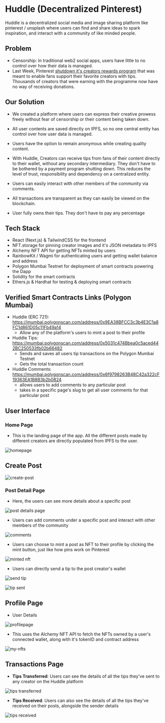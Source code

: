 # Huddle (Decentralized Pinterest)

Huddle is a decentralized social media and image sharing platform like pinterest / unsplash where users can find and share ideas to spark inspiration, and interact with a community of like minded people.

## Problem
- Censorship: In traditional web2 social apps, users have little to no control over how their data is managed. 
- Last Week, Pinterest [shutdown it's creators rewards program](https://techcrunch.com/2022/11/30/pinterest-shuts-down-its-creator-rewards-program/) that was meant to enable fans support their favorite creators with tips. Thousands of creators that were earning with the programme now have no way of receiving donations.

## Our Solution
- We created a platform where users can express their creative prowess freely without fear of censorship or their content being taken down.

- All user contents are saved directly on IPFS, so no one central entity has control over how user data is managed.

- Users have the option to remain anonymous while creating quality content.

- With Huddle, Creators can receive tips from fans of their content directly to their wallet, without any secondary intermediary. They don't have to be bothered by a payment program shutting down. This reduces the level of trust, responsibility and dependency on a centralized entity.

- Users can easily interact with other members of the community via comments.

- All transactions are transparent as they can easily be viewed on the blockchain.

- User fully owns their tips. They don't have to pay any percentage

## Tech Stack
- React (Next.js) & TailwindCSS for the frontend
- NFT.storage for pinning creator images and it's JSON metadata to IPFS
- Alchemy NFT API for getting NFTs minted by users
- RainbowKit / Wagmi for authenticating users and getting wallet balance and address
- Polygon Mumbai Testnet for deployment of smart contracts powering the Dapp
- Solidity for the smart contracts
- Ethers.js & Hardhat for testing & deploying smart contracts

## Verified Smart Contracts Links (Polygon Mumbai)
- Huddle (ERC 721): https://mumbai.polygonscan.com/address/0x9EA38BFCC3c3b4E3C1a8FC1d861D05c11Fb49a14
  - Allow any of the platform's users to mint a post to their profile
- Huddle Tips: https://mumbai.polygonscan.com/address/0x5031c474Bbea0c5aced442BC250533fb02b66482
  - Sends and saves all users tip transactions on the Polygon Mumbai Testnet
  - Gets the total transaction count
- Huddle Comments: https://mumbai.polygonscan.com/address/0x6f9798263B48C42a322cF19363EA1B8B3b2b0824
  - allows users to add comments to any particular post
  - takes in a specific page's slug to get all user comments for that particular post

## User Interface
### Home Page
- This is the landing page of the app. All the different posts made by different creators are directly populated from IPFS to the user.

![homepage](https://user-images.githubusercontent.com/42726051/205458942-adf0d2ae-245b-4eef-8043-1d433a4ac4ae.JPG)

## Create Post

![create-post](https://user-images.githubusercontent.com/42726051/205462125-24ac4a83-0878-4475-b458-18182241747e.JPG)

### Post Detail Page
- Here, the users can see more details about a specific post 

![post details page](https://user-images.githubusercontent.com/42726051/205459500-69f03100-5b43-4398-9c5d-076eea6de5c4.JPG)
- Users can add comments under a specific post and interact with other members of the community

![comments](https://user-images.githubusercontent.com/42726051/205459881-ca0b983b-8b14-461d-9fef-9abede1a821f.JPG)

- Users can choose to mint a post as NFT to their profile by clicking the mint button, just like how pins work on Pinterest
  
![minted nft](https://user-images.githubusercontent.com/42726051/205459991-9d1c50d9-20fb-4f5b-992b-7f43c89dcd63.JPG)

- Users can directly send a tip to the post creator's wallet

![send tip](https://user-images.githubusercontent.com/42726051/205460101-1dacf0a2-5955-4bd6-927e-bef94eb3a02b.JPG)

![tip sent](https://user-images.githubusercontent.com/42726051/205460108-9d7f5edc-3276-4a58-b6e8-603fe48cb2ff.JPG)

## Profile Page
- User Details

![profilepage](https://user-images.githubusercontent.com/42726051/205460397-6e5f7374-6592-46c5-8db8-5a3258a900a6.JPG)


- This uses the Alchemy NFT API to fetch the NFTs owned by a user's connected wallet, along with it's tokenID and contract address

![my-nfts](https://user-images.githubusercontent.com/42726051/205460373-71d803ef-6f83-4d61-bd88-13c10698c77f.JPG)

## Transactions Page

- **Tips Transferred**: Users can see the details of all the tips they've sent to any creator on the Huddle platform

![tips transferred](https://user-images.githubusercontent.com/42726051/205461515-361ad295-f88f-4678-83ed-ce4900199f3a.JPG)

- **Tips Received**: Users can also see the details of all the tips they've received on their posts, alongside the sender details

![tips received](https://user-images.githubusercontent.com/42726051/205461776-6525e341-5153-4f95-bf54-078d67b713fe.JPG)





